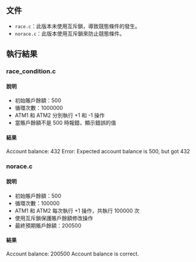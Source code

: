 
## 文件

- `race.c`：此版本未使用互斥鎖，導致競態條件的發生。
- `norace.c`：此版本使用互斥鎖來防止競態條件。

## 執行結果

### race_condition.c

#### 說明

- 初始賬戶餘額：500
- 循環次數：1000000
- ATM1 和 ATM2 分別執行 +1 和 -1 操作
- 當賬戶餘額不是 500 時報錯，顯示錯誤的值

#### 結果

Account balance: 432
Error: Expected account balance is 500, but got 432

### norace.c

#### 說明

- 初始賬戶餘額：500
- 循環次數：100000
- ATM1 和 ATM2 每次執行 +1 操作，共執行 100000 次
- 使用互斥鎖保護賬戶餘額修改操作
- 最終預期賬戶餘額：200500

#### 結果

Account balance: 200500
Account balance is correct.